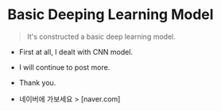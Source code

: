 # Basic Deeping Learning Model

> It's constructed a basic deep learning model.

* First at all, I dealt with CNN model.
* I will continue to post more.
* Thank you.

* 네이버에 가보세요 > [naver.com]

